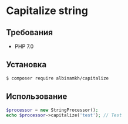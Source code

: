 # Capitalize string

## Требования
- PHP 7.0

## Установка

```bash
$ composer require albinamkh/capitalize
```

## Использование

```php
$processor = new StringProcessor();
echo $processor->capitalize('test'); // Test